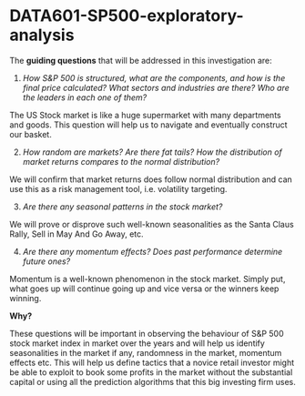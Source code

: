 # DATA601-SP500-exploratory-analysis

The **guiding questions** that will be addressed in this investigation are:

1. _How S&P 500 is structured, what are the components, and how is the final price calculated? What sectors and industries are there? Who are the leaders in each one of them?_

The US Stock market is like a huge supermarket with many departments and goods. This question will help us to navigate and eventually construct our basket.

2. _How random are markets? Are there fat tails? How the distribution of market returns compares to the normal distribution?_

We will confirm that market returns does follow normal distribution and can use this as a risk management tool, i.e. volatility targeting.

3. _Are there any seasonal patterns in the stock market?_

We will prove or disprove such well-known seasonalities as the Santa Claus Rally, Sell in May And Go Away, etc.

4. _Are there any momentum effects? Does past performance determine future ones?_

Momentum is a well-known phenomenon in the stock market. Simply put, what goes up will continue going up and vice versa or the winners keep winning.

**Why?**

These questions will be important in observing the behaviour of S&P 500 stock market index in market over the years and will help us identify seasonalities in the market if any, randomness in the market, momentum effects etc.
This will help us define tactics that a novice retail investor might be able to exploit to book some profits in the market without the substantial capital or using all the prediction algorithms that this big investing firm uses.
